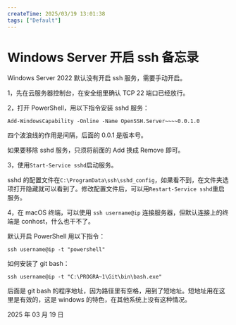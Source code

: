 ```yaml
---
createTime: 2025/03/19 13:01:38
tags: ["Default"]
---
```


# Windows Server 开启 ssh 备忘录

Windows Server 2022 默认没有开启 ssh 服务，需要手动开启。

1，先在云服务器控制台，在安全组里确认 TCP 22 端口已经放行。

2，打开 PowerShell，用以下指令安装 sshd 服务：

```
Add-WindowsCapability -Online -Name OpenSSH.Server~~~~0.0.1.0
```

四个波浪线的作用是间隔，后面的 0.0.1 是版本号。

如果要移除 sshd 服务，只须将前面的 Add 换成 Remove 即可。

3，使用`Start-Service sshd`启动服务。

sshd 的配置文件在`C:\ProgramData\ssh\sshd_config`，如果看不到，在文件夹选项打开隐藏就可以看到了。修改配置文件后，可以用`Restart-Service sshd`重启服务。

4，在 macOS 终端，可以使用 `ssh username@ip` 连接服务器，但默认连接上的终端是 conhost，什么也干不了。

默认开启 PowerShell 用以下指令：

```
ssh username@ip -t "powershell"
```

如何安装了 git bash：

```
ssh username@ip -t "C:\PROGRA~1\Git\bin\bash.exe"
```

后面是 git bash 的程序地址，因为路径里有空格，用到了短地址。短地址用在这里是有效的，这是 windows 的特色，在其他系统上没有这种情况。

2025 年 03 月 19 日
